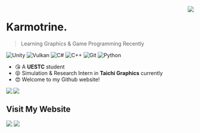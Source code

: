 <a href="#">
<img align="right" src="https://github-readme-stats.vercel.app/api?username=karm0tr1ne&theme=vue&hide_border=false&include_all_commits=true&count_private=true">
</a>

# Karmotrine.

> Learning Graphics & Game Programming Recently

![Unity](http://img.shields.io/badge/-Unity-feefff?style=flat-square&logo=unity&logoColor=000) 
![Vulkan](http://img.shields.io/badge/-Vulkan-ac162c?style=flat-square&logo=vulkan&logoColor=fff) 
![C#](https://img.shields.io/badge/-CSharp-239120?style=flat-square&logo=csharp&logoColor=fff) 
![C++](http://img.shields.io/badge/-C++-00599c?style=flat-square&logo=cplusplus&logoColor=fff) 
![Git](http://img.shields.io/badge/-Git-f05032?style=flat-square&logo=git&logoColor=fff) 
![Python](http://img.shields.io/badge/-Python-3776ab?style=flat-square&logo=python&logoColor=fff) 


- 😘 A **UESTC** student
- 😝 Simulation & Research Intern in **Taichi Graphics** currently
- 😍 Welcome to my Github website!

<a href="https://github.com/taichi-dev/soft2d-for-unity">
  <img align="left" src="https://github-readme-stats.vercel.app/api/pin/?username=taichi-dev&repo=soft2d-for-unity&show_owner=false" />
</a>

<a href="#"><img align="center" src="https://via.placeholder.com/600x1.png/fff/fff"></a>

## Visit My Website
[![](https://img.shields.io/badge/-karm0tr1ne.github.io-0e83cd?style=flat-square&logo=Blogger&logoColor=fff)](https://karm0tr1ne.github.io)
[![](https://img.shields.io/badge/-github.com/karm0tr1ne-000000?style=flat-square&logo=github&logoColor=fff)](https://github.com/karm0tr1ne)
